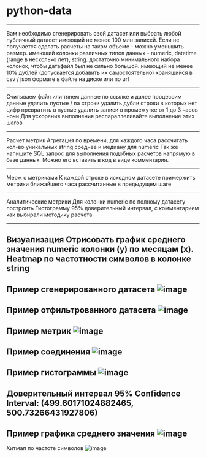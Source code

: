 # python-data
 --------------------------
Вам необходимо сгенерировать свой датасет или выбрать любой публичный датасет имеющий
не менее 100 млн записей. Если не получается сделать расчеты на таком объеме - можно уменьшить размер.
имеющий колонки различных типов данных - numeric, datetime (range в несколько лет), string.
достаточно минимального набора колонок, чтобы датафайл был не сильно большой.
имеющий не менее 10% дублей (допускается добавить их самостоятельно)
хранящийся в csv / json формате в файле на диске или по url

------------------------------------

Считываем файл или тянем данные по ссылке и далее процессим данные
удалить пустые / na строки
удалить дубли
строки в которых нет цифр превратить в пустые
удалить записи в промежутке от 1 до 3 часов ночи
Для ускорения выполнения распараллеливайте выполнение этих шагов

------------------------------------

Расчет метрик
Агрегация по времени, для каждого часа рассчитать
кол-во уникальных string
среднее и медиану для numeric
Так же напишите SQL запрос для выполнения подобных расчетов напрямую в базе данных. Можно его вставить в код в виде комментария.

------------------------------------

Мерж с метриками
К каждой строке в исходном датасете примержить метрики ближайшего часа рассчитанные в предыдущем шаге

------------------------------------

Аналитические метрики
Для колонки numeric по полному датасету построить
Гистограмму
95% доверительный интервал, с комментарием как выбирали методику расчета

------------------------------------

Визуализация
Отрисовать график среднего значения numeric колонки (y) по месяцам (x).
Heatmap по частотности символов в колонке string
------------------------------------
Пример сгенерированного датасета
![image](https://github.com/sweddde/python-data/assets/115980523/ec83fbbb-63ea-4956-affb-4e5ac1ee90d3)
------------------------------------
Пример отфильтрованного датасета
![image](https://github.com/sweddde/python-data/assets/115980523/261b5d53-bf48-4296-9b81-58efb6c73d90)
------------------------------------
Пример метрик
![image](https://github.com/sweddde/python-data/assets/115980523/57cb1d87-b4ce-4cf3-86cb-3c989ef90a6e)
------------------------------------
Пример соединения
![image](https://github.com/sweddde/python-data/assets/115980523/f68e085c-f490-4279-bdef-5ee0879237f3)
------------------------------------
Пример гистограммы
![image](https://github.com/sweddde/python-data/assets/115980523/d1d029f0-5e1f-4fd1-9c35-133097ab55aa)
------------------------------------
Доверительный интервал
95% Confidence Interval: (499.60171024882465, 500.73266431927806)
------------------------------------
Пример графика среднего значения
![image](https://github.com/sweddde/python-data/assets/115980523/23478fb6-1b15-4044-8649-59497909eba2)
------------------------------------
Хитмап по частоте символов
![image](https://github.com/sweddde/python-data/assets/115980523/a8c06b57-882c-4dc1-8e9b-c13053174142)



